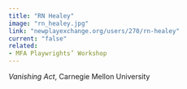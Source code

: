 ```yaml
---
title: "RN Healey"
image: "rn_healey.jpg"
link: "newplayexchange.org/users/270/rn-healey"
current: "false"
related:
- MFA Playwrights’ Workshop
---
```


*Vanishing Act*, Carnegie Mellon University
